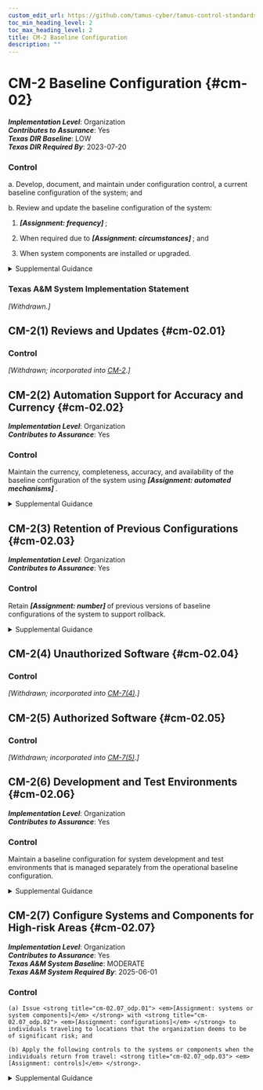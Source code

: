 ```yaml
---
custom_edit_url: https://github.com/tamus-cyber/tamus-control-standards/tree/main/content/tamus.edu/TAMUS_profile.yaml
toc_min_heading_level: 2
toc_max_heading_level: 2
title: CM-2 Baseline Configuration
description: ""
---
```


# CM-2 Baseline Configuration {#cm-02}

_**Implementation Level**_: Organization\
_**Contributes to Assurance**_: Yes\
_**Texas DIR Baseline**_: LOW\
_**Texas DIR Required By**_: 2023-07-20

### Control



a. Develop, document, and maintain under configuration control, a current baseline configuration of the system; and

b. Review and update the baseline configuration of the system:

1. <strong title="cm-02_odp.01"> <em>[Assignment: frequency]</em> </strong>;

2. When required due to <strong title="cm-02_odp.02"> <em>[Assignment: circumstances]</em> </strong> ; and

3. When system components are installed or upgraded.


<details><summary>Supplemental Guidance</summary>Baseline configurations for systems and system components include connectivity, operational, and communications aspects of systems. Baseline configurations are documented, formally reviewed, and agreed-upon specifications for systems or configuration items within those systems. Baseline configurations serve as a basis for future builds, releases, or changes to systems and include security and privacy control implementations, operational procedures, information about system components, network topology, and logical placement of components in the system architecture. Maintaining baseline configurations requires creating new baselines as organizational systems change over time. Baseline configurations of systems reflect the current enterprise architecture.</details>

### Texas A&M System Implementation Statement

<em>[Withdrawn.]</em>





## CM-2(1) Reviews and Updates {#cm-02.01}

### Control

<em>[Withdrawn; incorporated into [CM-2](/catalog/cm/cm-02).]</em>



## CM-2(2) Automation Support for Accuracy and Currency {#cm-02.02}

_**Implementation Level**_: Organization\
_**Contributes to Assurance**_: Yes

### Control

Maintain the currency, completeness, accuracy, and availability of the baseline configuration of the system using <strong title="cm-02.02_odp"> <em>[Assignment: automated mechanisms]</em> </strong>.


<details><summary>Supplemental Guidance</summary>Automated mechanisms that help organizations maintain consistent baseline configurations for systems include configuration management tools, hardware, software, firmware inventory tools, and network management tools. Automated tools can be used at the organization level, mission and business process level, or system level on workstations, servers, notebook computers, network components, or mobile devices. Tools can be used to track version numbers on operating systems, applications, types of software installed, and current patch levels. Automation support for accuracy and currency can be satisfied by the implementation of [CM-8(2)](/catalog/cm/cm-08#cm-08.02) for organizations that combine system component inventory and baseline configuration activities.</details>


## CM-2(3) Retention of Previous Configurations {#cm-02.03}

_**Implementation Level**_: Organization\
_**Contributes to Assurance**_: Yes

### Control

Retain <strong title="cm-02.03_odp"> <em>[Assignment: number]</em> </strong> of previous versions of baseline configurations of the system to support rollback.


<details><summary>Supplemental Guidance</summary>Retaining previous versions of baseline configurations to support rollback include hardware, software, firmware, configuration files, configuration records, and associated documentation.</details>


## CM-2(4) Unauthorized Software {#cm-02.04}

### Control

<em>[Withdrawn; incorporated into [CM-7(4)](/catalog/cm/cm-07#cm-07.04).]</em>



## CM-2(5) Authorized Software {#cm-02.05}

### Control

<em>[Withdrawn; incorporated into [CM-7(5)](/catalog/cm/cm-07#cm-07.05).]</em>



## CM-2(6) Development and Test Environments {#cm-02.06}

_**Implementation Level**_: Organization\
_**Contributes to Assurance**_: Yes

### Control

Maintain a baseline configuration for system development and test environments that is managed separately from the operational baseline configuration.


<details><summary>Supplemental Guidance</summary>Establishing separate baseline configurations for development, testing, and operational environments protects systems from unplanned or unexpected events related to development and testing activities. Separate baseline configurations allow organizations to apply the configuration management that is most appropriate for each type of configuration. For example, the management of operational configurations typically emphasizes the need for stability, while the management of development or test configurations requires greater flexibility. Configurations in the test environment mirror configurations in the operational environment to the extent practicable so that the results of the testing are representative of the proposed changes to the operational systems. Separate baseline configurations do not necessarily require separate physical environments.</details>


## CM-2(7) Configure Systems and Components for High-risk Areas {#cm-02.07}

_**Implementation Level**_: Organization\
_**Contributes to Assurance**_: Yes\
_**Texas A&M System Baseline**_: MODERATE\
_**Texas A&M System Required By**_: 2025-06-01

### Control



    (a) Issue <strong title="cm-02.07_odp.01"> <em>[Assignment: systems or system components]</em> </strong> with <strong title="cm-02.07_odp.02"> <em>[Assignment: configurations]</em> </strong> to individuals traveling to locations that the organization deems to be of significant risk; and

    (b) Apply the following controls to the systems or components when the individuals return from travel: <strong title="cm-02.07_odp.03"> <em>[Assignment: controls]</em> </strong>.


<details><summary>Supplemental Guidance</summary>When it is known that systems or system components will be in high-risk areas external to the organization, additional controls may be implemented to counter the increased threat in such areas. For example, organizations can take actions for notebook computers used by individuals departing on and returning from travel. Actions include determining the locations that are of concern, defining the required configurations for the components, ensuring that components are configured as intended before travel is initiated, and applying controls to the components after travel is completed. Specially configured notebook computers include computers with sanitized hard drives, limited applications, and more stringent configuration settings. Controls applied to mobile devices upon return from travel include examining the mobile device for signs of physical tampering and purging and reimaging disk drives. Protecting information that resides on mobile devices is addressed in the  (Media Protection) family.</details>
